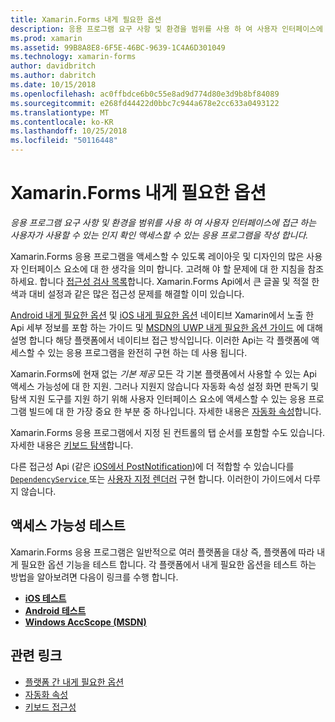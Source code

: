 ```yaml
---
title: Xamarin.Forms 내게 필요한 옵션
description: 응용 프로그램 요구 사항 및 환경을 범위를 사용 하 여 사용자 인터페이스에 접근 하는 사용자가 사용할 수 있는 인지 확인 액세스할 수 있는 응용 프로그램을 작성 합니다.
ms.prod: xamarin
ms.assetid: 99B8A8E8-6F5E-46BC-9639-1C4A6D301049
ms.technology: xamarin-forms
author: davidbritch
ms.author: dabritch
ms.date: 10/15/2018
ms.openlocfilehash: ac0ffbdce6b0c55e8ad9d774d80e3d9b8bf84089
ms.sourcegitcommit: e268fd44422d0bbc7c944a678e2cc633a0493122
ms.translationtype: MT
ms.contentlocale: ko-KR
ms.lasthandoff: 10/25/2018
ms.locfileid: "50116448"
---
```

# <a name="xamarinforms-accessibility"></a>Xamarin.Forms 내게 필요한 옵션

_응용 프로그램 요구 사항 및 환경을 범위를 사용 하 여 사용자 인터페이스에 접근 하는 사용자가 사용할 수 있는 인지 확인 액세스할 수 있는 응용 프로그램을 작성 합니다._

Xamarin.Forms 응용 프로그램을 액세스할 수 있도록 레이아웃 및 디자인의 많은 사용자 인터페이스 요소에 대 한 생각을 의미 합니다. 고려해 야 할 문제에 대 한 지침을 참조 하세요. 합니다 [접근성 검사 목록](~/cross-platform/app-fundamentals/accessibility.md)합니다. Xamarin.Forms Api에서 큰 글꼴 및 적절 한 색과 대비 설정과 같은 많은 접근성 문제를 해결할 이미 있습니다.

[Android 내게 필요한 옵션](~/android/app-fundamentals/accessibility.md) 및 [iOS 내게 필요한 옵션](~/ios/app-fundamentals/accessibility.md) 네이티브 Xamarin에서 노출 한 Api 세부 정보를 포함 하는 가이드 및 [MSDN의 UWP 내게 필요한 옵션 가이드](https://msdn.microsoft.com/windows/uwp/accessibility/basic-accessibility-information) 에 대해 설명 합니다 해당 플랫폼에서 네이티브 접근 방식입니다. 이러한 Api는 각 플랫폼에 액세스할 수 있는 응용 프로그램을 완전히 구현 하는 데 사용 됩니다.

Xamarin.Forms에 현재 없는 *기본 제공* 모든 각 기본 플랫폼에서 사용할 수 있는 Api 액세스 가능성에 대 한 지원. 그러나 지원지 않습니다 자동화 속성 설정 화면 판독기 및 탐색 지원 도구를 지원 하기 위해 사용자 인터페이스 요소에 액세스할 수 있는 응용 프로그램 빌드에 대 한 가장 중요 한 부분 중 하나입니다. 자세한 내용은 [자동화 속성](~/xamarin-forms/app-fundamentals/accessibility/automation-properties.md)합니다.

Xamarin.Forms 응용 프로그램에서 지정 된 컨트롤의 탭 순서를 포함할 수도 있습니다. 자세한 내용은 [키보드 탐색](~/xamarin-forms/app-fundamentals/accessibility/keyboard.md)합니다.

다른 접근성 Api (같은 [iOS에서 PostNotification](~/ios/app-fundamentals/accessibility.md))에 더 적합할 수 있습니다를 [ `DependencyService` ](~/xamarin-forms/app-fundamentals/dependency-service/index.md) 또는 [사용자 지정 렌더러](~/xamarin-forms/app-fundamentals/custom-renderer/index.md) 구현 합니다. 이러한이 가이드에서 다루지 않습니다.

## <a name="testing-accessibility"></a>액세스 가능성 테스트

Xamarin.Forms 응용 프로그램은 일반적으로 여러 플랫폼을 대상 즉, 플랫폼에 따라 내게 필요한 옵션 기능을 테스트 합니다. 각 플랫폼에서 내게 필요한 옵션을 테스트 하는 방법을 알아보려면 다음이 링크를 수행 합니다.

- [**iOS 테스트**](~/ios/app-fundamentals/accessibility.md)
- [**Android 테스트**](~/android/app-fundamentals/accessibility.md)
- [**Windows AccScope (MSDN)**](https://msdn.microsoft.com/library/windows/desktop/dn433239)

## <a name="related-links"></a>관련 링크

- [플랫폼 간 내게 필요한 옵션](~/cross-platform/app-fundamentals/accessibility.md)
- [자동화 속성](~/xamarin-forms/app-fundamentals/accessibility/automation-properties.md)
- [키보드 접근성](~/xamarin-forms/app-fundamentals/accessibility/keyboard.md)
